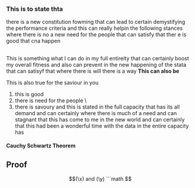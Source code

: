 ### This is to state thta 

there is a new constitution fowming that can lead to certain demystifying the performance criteria and this can really helpin the following stances where there is no a new need for the people that can satisfy that ther e is good that cna happen




##
This is something what I can do in my full entireity that can certainly boost my overall fitness and also can prevent in the new happening of the stata that can satisyf that where there is will there is a way **This can also be**

This is also true for the saviour in you 
1. this is good
2. there is need for the people \
3. there is savoury and this is stated in the full capacity that has its all demand and can certainly where there is much of a need and can stagnant that this has come to me in the new world and can certainly that this had been a wonderful time with the data in the entire capacity has

#### Cauchy Schwartz Theorem
## Proof 

```math
(\x) and (\y)
```math


